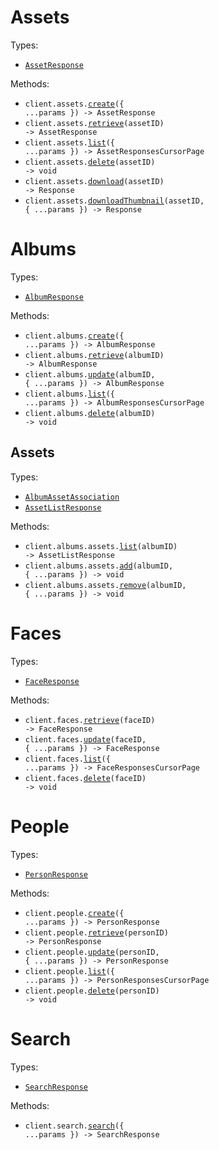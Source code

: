 # Assets

Types:

- <code><a href="./src/resources/assets.ts">AssetResponse</a></code>

Methods:

- <code title="post /api/assets">client.assets.<a href="./src/resources/assets.ts">create</a>({ ...params }) -> AssetResponse</code>
- <code title="get /api/assets/{asset_id}">client.assets.<a href="./src/resources/assets.ts">retrieve</a>(assetID) -> AssetResponse</code>
- <code title="get /api/assets">client.assets.<a href="./src/resources/assets.ts">list</a>({ ...params }) -> AssetResponsesCursorPage</code>
- <code title="delete /api/assets/{asset_id}">client.assets.<a href="./src/resources/assets.ts">delete</a>(assetID) -> void</code>
- <code title="get /api/assets/{asset_id}/download">client.assets.<a href="./src/resources/assets.ts">download</a>(assetID) -> Response</code>
- <code title="get /api/assets/{asset_id}/thumbnail">client.assets.<a href="./src/resources/assets.ts">downloadThumbnail</a>(assetID, { ...params }) -> Response</code>

# Albums

Types:

- <code><a href="./src/resources/albums/albums.ts">AlbumResponse</a></code>

Methods:

- <code title="post /api/albums">client.albums.<a href="./src/resources/albums/albums.ts">create</a>({ ...params }) -> AlbumResponse</code>
- <code title="get /api/albums/{album_id}">client.albums.<a href="./src/resources/albums/albums.ts">retrieve</a>(albumID) -> AlbumResponse</code>
- <code title="patch /api/albums/{album_id}">client.albums.<a href="./src/resources/albums/albums.ts">update</a>(albumID, { ...params }) -> AlbumResponse</code>
- <code title="get /api/albums">client.albums.<a href="./src/resources/albums/albums.ts">list</a>({ ...params }) -> AlbumResponsesCursorPage</code>
- <code title="delete /api/albums/{album_id}">client.albums.<a href="./src/resources/albums/albums.ts">delete</a>(albumID) -> void</code>

## Assets

Types:

- <code><a href="./src/resources/albums/assets.ts">AlbumAssetAssociation</a></code>
- <code><a href="./src/resources/albums/assets.ts">AssetListResponse</a></code>

Methods:

- <code title="get /api/albums/{album_id}/assets">client.albums.assets.<a href="./src/resources/albums/assets.ts">list</a>(albumID) -> AssetListResponse</code>
- <code title="post /api/albums/{album_id}/assets">client.albums.assets.<a href="./src/resources/albums/assets.ts">add</a>(albumID, { ...params }) -> void</code>
- <code title="delete /api/albums/{album_id}/assets">client.albums.assets.<a href="./src/resources/albums/assets.ts">remove</a>(albumID, { ...params }) -> void</code>

# Faces

Types:

- <code><a href="./src/resources/faces.ts">FaceResponse</a></code>

Methods:

- <code title="get /api/faces/{face_id}">client.faces.<a href="./src/resources/faces.ts">retrieve</a>(faceID) -> FaceResponse</code>
- <code title="patch /api/faces/{face_id}">client.faces.<a href="./src/resources/faces.ts">update</a>(faceID, { ...params }) -> FaceResponse</code>
- <code title="get /api/faces">client.faces.<a href="./src/resources/faces.ts">list</a>({ ...params }) -> FaceResponsesCursorPage</code>
- <code title="delete /api/faces/{face_id}">client.faces.<a href="./src/resources/faces.ts">delete</a>(faceID) -> void</code>

# People

Types:

- <code><a href="./src/resources/people.ts">PersonResponse</a></code>

Methods:

- <code title="post /api/people">client.people.<a href="./src/resources/people.ts">create</a>({ ...params }) -> PersonResponse</code>
- <code title="get /api/people/{person_id}">client.people.<a href="./src/resources/people.ts">retrieve</a>(personID) -> PersonResponse</code>
- <code title="patch /api/people/{person_id}">client.people.<a href="./src/resources/people.ts">update</a>(personID, { ...params }) -> PersonResponse</code>
- <code title="get /api/people">client.people.<a href="./src/resources/people.ts">list</a>({ ...params }) -> PersonResponsesCursorPage</code>
- <code title="delete /api/people/{person_id}">client.people.<a href="./src/resources/people.ts">delete</a>(personID) -> void</code>

# Search

Types:

- <code><a href="./src/resources/search.ts">SearchResponse</a></code>

Methods:

- <code title="get /api/search">client.search.<a href="./src/resources/search.ts">search</a>({ ...params }) -> SearchResponse</code>
